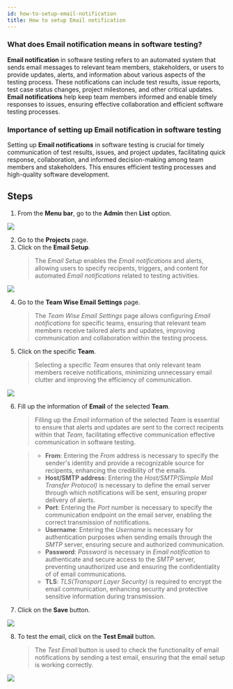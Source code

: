 ```yaml
---
id: how-to-setup-email-notification
title: How to setup Email notification
---
```


### What does Email notification means in software testing?

**Email notification** in software testing refers to an automated system that sends email messages to relevant team members, stakeholders, or users to provide updates, alerts, and information about various aspects of the testing process. These notifications can include test results, issue reports, test case status changes, project milestones, and other critical updates.  
**Email notifications** help keep team members informed and enable timely responses to issues, ensuring effective collaboration and efficient software testing processes.

### Importance of setting up Email notification in software testing

Setting up **Email notifications** in software testing is crucial for timely communication of test results, issues, and project updates, facilitating quick response, collaboration, and informed decision-making among team members and stakeholders. This ensures efficient testing processes and high-quality software development.

## Steps

1. From the **Menu bar**, go to the **Admin** then **List** option.

![](/img/how-tos/how-to-setup-email-notification/admin-list.png)

2. Go to the **Projects** page.
3. Click on the **Email Setup**.
   > The *Email Setup* enables the *Email notifications* and alerts, allowing users to specify recipents, triggers, and content for automated *Email notifications* related to testing activities.

![](/img/how-tos/how-to-setup-email-notification/email-setup.png)

4. Go to the **Team Wise Email Settings** page.
   > The *Team Wise Email Settings* page allows configuring *Email notifications* for specific teams, ensuring that relevant team members receive tailored alerts and updates, improving communication and collaboration within the testing process.
5. Click on the specific **Team**.
   > Selecting a specific *Team* ensures that only relevant team members receive notifications, minimizing unnecessary email clutter and improving the efficiency of communication.

![](/img/how-tos/how-to-setup-email-notification/email-team.png)

6. Fill up the information of **Email** of the selected **Team**.
   > Filling up the *Email* information of the selected *Team* is essential to ensure that alerts and updates are sent to the correct recipents within that *Team*, facilitating effective communication effective communication in software testing.  

   > * **From**: Entering the *From* address is necessary to specify the sender's identity and provide a recognizable source for recipents, enhancing the credibility of the emails.  
   > * **Host/SMTP address**: Entering the *Host/SMTP(Simple Mail Transfer Protocol)* is necessary to define the email server through which notifications will be sent, ensuring proper delivery of alerts.    
   > * **Port**: Entering the *Port* number is necessary to specify the communication endpoint on the email server, enabling the correct transmission of notifications.  
   > * **Username**: Entering the *Username* is necessary for authentication purposes when sending emails through the *SMTP* server, ensuring secure and authorized communication.  
   > * **Password**: *Password* is necessary in *Email notification*  to authenticate and secure access to the *SMTP* server, preventing unauthorized use and ensuring the confidentiality of of email communications.  
   > * **TLS**: *TLS(Transport Layer Security)* is required to encrypt the email communication, enhancing security and protective sensitive information during transmission.
7. Click on the **Save** button.

![](/img/how-tos/how-to-setup-email-notification/save-email.png)

8. To test the email, click on the **Test Email** button.
   > The *Test Email* button is used to check the functionality of email notifications by sending a test email, ensuring that the email setup is working correctly.

![](/img/how-tos/how-to-setup-email-notification/test-email.png)

